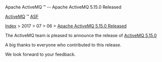 Apache ActiveMQ ™ -- Apache ActiveMQ 5.15.0 Released 

[ActiveMQ](http://activemq.apache.org "The most popular and powerful open source Message Broker") ™ [ASF](http://www.apache.org "The Apache Software Foundation")

[Index](../../../index.html) > 2017 > 07 > 06 > [Apache ActiveMQ 5.15.0 Released](apache-activemq-5150-released.html)


The ActiveMQ team is pleased to announce the release of [ActiveMQ 5.15.0](http://activemq.apache.org/activemq-5150-release.html)

A big thanks to everyone who contributed to this release.

We look forward to your feedback.

